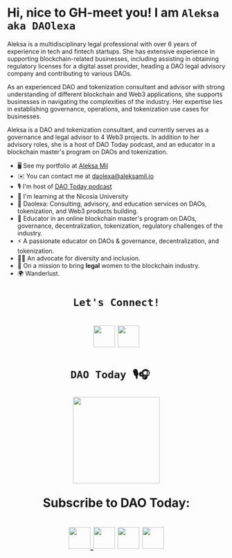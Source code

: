 Hi, nice to GH-meet you! I am ```Aleksa aka DAOlexa```
===============================================================================================================================

Aleksa is a multidisciplinary legal professional with over 6 years of experience in tech and fintech startups. She has extensive experience in supporting blockchain-related businesses, including assisting in obtaining regulatory licenses for a digital asset provider, heading a DAO legal advisory company and contributing to various DAOs.

As an experienced DAO and tokenization consultant and advisor with strong understanding of different blockchain and Web3 applications, she supports businesses in navigating the complexities of the industry. Her expertise lies in establishing governance, operations, and tokenization use cases for businesses.

Aleksa is a DAO and tokenization consultant, and currently serves as a governance and legal advisor to 4 Web3 projects. In addition to her advisory roles, she is a host of DAO Today podcast, and an educator in a blockchain master's program on DAOs and tokenization.



* 🖥️  See my portfolio at [Aleksa Mil](http://aleksamil.io/)
* ✉️  You can contact me at [daolexa@aleksamil.io](mailto:daolexa@aleksamil.io)
* 🎙️  I'm host of [DAO Today podcast](http://daotoday.io/)
* 🧠  I'm learning at the Nicosia University
* 🤝  Daolexa: Consulting, advisory, and education services on DAOs, tokenization, and Web3 products building.  
* 🏫  Educator in an online blockchain master's program on DAOs, governance, decentralization, tokenization, regulatory challenges of the industry.
* ⚡  A passionate educator on DAOs & governance, decentralization, and tokenization.
* 👩‍💻  An advocate for diversity and inclusion.
* 🎯  On a mission to bring **legal** women to the blockchain industry.
* 🌍  Wanderlust. 


  
 <h1 align="center">
   
   ```Let's Connect!``` 
   </h1>

<h1 align="center"> </a> <a href="https://www.linkedin.com/in/aleksa-mil" target="_blank" rel="noreferrer"><img src="https://raw.githubusercontent.com/danielcranney/readme-generator/main/public/icons/socials/linkedin.svg" width="50" height="50" /></a> <a href="https://www.twitter.com/alexamil_" target="_blank" rel="noreferrer"><img src="https://raw.githubusercontent.com/danielcranney/readme-generator/main/public/icons/socials/twitter.svg" width="50" height="50" /></a> 

</h1>



<h1 align="center">
  
  ```DAO Today 🎙️🎧  ``` 
  
  <img src="https://user-images.githubusercontent.com/116645164/198282437-0785dfe5-459b-4513-a4e5-1e457f1afc76.jpg" width="200" height="200">
  
 
 Subscribe to DAO Today: </h1>

<h1 align="center">  

<a href="https://www.tiktok.com/@dao_today" target="_blank" rel="noreferrer"><img src="https://user-images.githubusercontent.com/116645164/198278528-17453f6c-e49c-4d14-ad33-d6d1132198aa.png" width="50" height="50">
<a href="http://www.instagram.com/dao__today" target="_blank" rel="noreferrer"><img src="https://raw.githubusercontent.com/danielcranney/readme-generator/main/public/icons/socials/instagram.svg" width="50" height="50" /></a> <a href="https://www.linkedin.com/company/dao-today-aleksa-mil/" target="_blank" rel="noreferrer"><img src="https://raw.githubusercontent.com/danielcranney/readme-generator/main/public/icons/socials/linkedin.svg" width="50" height="50" /></a> 
<a href="https://youtube.com/@dao_today" target="_blank" rel="noreferrer"><img src="https://user-images.githubusercontent.com/116645164/198282043-a6cbade5-f917-416a-8a53-a6f3cf6a52d4.png" width="50" height="50">
 </h1>
